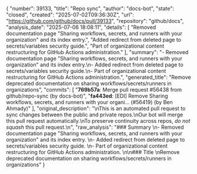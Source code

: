 {
  "number": 39133,
  "title": "Repo sync",
  "author": "docs-bot",
  "state": "closed",
  "created": "2025-07-02T09:36:30Z",
  "url": "https://github.com/github/docs/pull/39133",
  "repository": "github/docs",
  "analysis_date": "2025-07-06 18:08:11",
  "details": [
    "Removed documentation page \"Sharing workflows, secrets, and runners with your organization\" and its index entry.",
    "Added redirect from deleted page to secrets/variables security guide.",
    "Part of organizational content restructuring for GitHub Actions administration."
  ],
  "summary": "- Removed documentation page \"Sharing workflows, secrets, and runners with your organization\" and its index entry.\n- Added redirect from deleted page to secrets/variables security guide.\n- Part of organizational content restructuring for GitHub Actions administration.",
  "generated_title": "Remove deprecated documentation on sharing workflows/secrets/runners in organizations",
  "commits": [
    "**769b57a**: Merge pull request #56438 from github/repo-sync (by docs-bot)",
    "**fa443ed**: [EDI] Remove Sharing workflows, secrets, and runners with your organi… (#56419) (by Ben Ahmady)"
  ],
  "original_description": "\nThis is an automated pull request to sync changes between the public and private repos.\nOur bot will merge this pull request automatically.\nTo preserve continuity across repos, _do not squash_ this pull request.\n",
  "raw_analysis": "### Summary  \n- Removed documentation page \"Sharing workflows, secrets, and runners with your organization\" and its index entry.  \n- Added redirect from deleted page to secrets/variables security guide.  \n- Part of organizational content restructuring for GitHub Actions administration.  \n\n### Title  \nRemove deprecated documentation on sharing workflows/secrets/runners in organizations"
}
